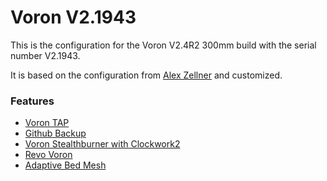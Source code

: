 # Voron V2.1943

This is the configuration for the Voron V2.4R2 300mm build with the serial number V2.1943.

It is based on the configuration from [Alex Zellner](https://github.com/zellneralex/klipper_config) and customized.

### Features ###

- [Voron TAP](https://github.com/VoronDesign/Voron-Tap)
- [Github Backup](https://github.com/th33xitus/kiauh/wiki/How-to-autocommit-config-changes-to-github%3F)
- [Voron Stealthburner with Clockwork2](https://vorondesign.com/voron_stealthburner)
- [Revo Voron](https://e3d-online.com/products/revo-voron)
- [Adaptive Bed Mesh](https://github.com/Frix-x/klipper-voron-V2/blob/main/doc/features/adaptive_bed_mesh.md)
